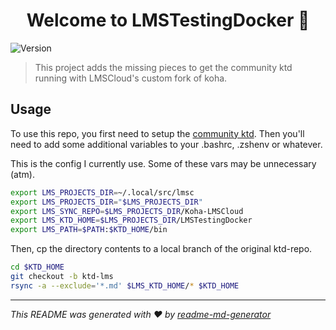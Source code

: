 <h1 align="center">Welcome to LMSTestingDocker 👋</h1>
<p>
  <img alt="Version" src="https://img.shields.io/badge/version-0.1.0-blue.svg?cacheSeconds=2592000" />
</p>

> This project adds the missing pieces to get the community ktd running with LMSCloud's custom fork of koha.

## Usage

To use this repo, you first need to setup the [community ktd](https://gitlab.com/koha-community/koha-testing-docker).
Then you'll need to add some additional variables to your .bashrc, .zshenv or whatever.

This is the config I currently use. Some of these vars may be unnecessary (atm). 

```sh
export LMS_PROJECTS_DIR=~/.local/src/lmsc
export LMS_PROJECTS_DIR="$LMS_PROJECTS_DIR"
export LMS_SYNC_REPO=$LMS_PROJECTS_DIR/Koha-LMSCloud
export LMS_KTD_HOME=$LMS_PROJECTS_DIR/LMSTestingDocker
export LMS_PATH=$PATH:$KTD_HOME/bin
```

Then, cp the directory contents to a local branch of the original ktd-repo.

```sh
cd $KTD_HOME
git checkout -b ktd-lms
rsync -a --exclude='*.md' $LMS_KTD_HOME/* $KTD_HOME
```

***
_This README was generated with ❤️ by [readme-md-generator](https://github.com/kefranabg/readme-md-generator)_
